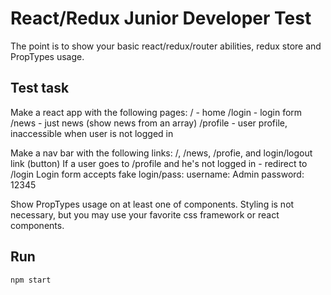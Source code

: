 # React/Redux Junior Developer Test

The point is to show your basic react/redux/router abilities, redux store and PropTypes usage.

## Test task

Make a react app with the following pages:
/ - home
/login - login form
/news - just news (show news from an array)
/profile - user profile, inaccessible when user is not logged in

Make a nav bar with the following links: /, /news, /profie, and login/logout link (button)
If a user goes to /profile and he's not logged in - redirect to /login
Login form accepts fake login/pass:
username: Admin
password: 12345

Show PropTypes usage on at least one of components.
Styling is not necessary, but you may use your favorite css framework or react components.

## Run
	npm start
